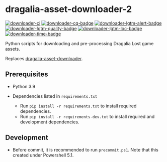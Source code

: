 # dragalia-asset-downloader-2

[![downloader-ci]][downloader-ci-link]
[![downloader-cq-badge]][downloader-cq-link]
[![downloader-lgtm-alert-badge]][downloader-lgtm-alert-link]
[![downloader-lgtm-quality-badge]][downloader-lgtm-quality-link]
[![downloader-lgtm-loc-badge]][downloader-lgtm-quality-link]
[![downloader-time-badge]][downloader-time-link]

Python scripts for downloading and pre-processing Dragalia Lost game assets.

Replaces [dragalia-asset-downloader].

## Prerequisites

- Python 3.9

- Dependencies listed in `requirements.txt`
  - Run `pip install -r requirements.txt` to install required dependencies.
  - Run `pip install -r requirements-dev.txt` to install required and development dependencies.

## Development

- Before commit, it is recommended to run `precommit.ps1`. Note that this created under Powershell 5.1.

[dragalia-asset-downloader]: https://github.com/RaenonX-DL/dragalia-asset-downloader

[downloader-ci]: https://github.com/RaenonX-DL/dragalia-asset-downloader-2/workflows/CI/badge.svg

[downloader-ci-link]: https://github.com/RaenonX-DL/dragalia-asset-downloader-2/actions?query=workflow%3ACI

[downloader-cq-badge]: https://app.codacy.com/project/badge/Grade/455468d9c9184f88af1249e82cb2c4ad

[downloader-cq-link]: https://www.codacy.com/gh/RaenonX-DL/dragalia-asset-downloader-2/dashboard

[downloader-time-badge]: https://wakatime.com/badge/github/RaenonX-DL/dragalia-asset-downloader-2.svg

[downloader-time-link]: https://wakatime.com/badge/github/RaenonX-DL/dragalia-asset-downloader-2

[downloader-lgtm-alert-badge]: https://img.shields.io/lgtm/alerts/g/RaenonX-DL/dragalia-asset-downloader-2.svg?logo=lgtm&logoWidth=18

[downloader-lgtm-alert-link]: https://lgtm.com/projects/g/RaenonX-DL/dragalia-asset-downloader-2/alerts/

[downloader-lgtm-quality-badge]: https://img.shields.io/lgtm/grade/python/g/RaenonX-DL/dragalia-asset-downloader-2.svg?logo=lgtm&logoWidth=18

[downloader-lgtm-quality-link]: https://lgtm.com/projects/g/RaenonX-DL/dragalia-asset-downloader-2/context:python

[downloader-lgtm-loc-badge]: https://badgen.net/lgtm/lines/g/RaenonX-DL/dragalia-asset-downloader-2
